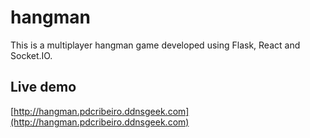 # hangman

This is a multiplayer hangman game developed using Flask, React and Socket.IO.


## Live demo

[http://hangman.pdcribeiro.ddnsgeek.com](http://hangman.pdcribeiro.ddnsgeek.com)
